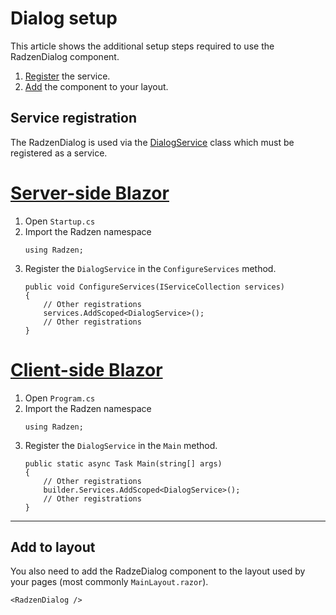 # Dialog setup
This article shows the additional setup steps required to use the RadzenDialog component.

1. [Register](#service-registration) the service.
1. [Add](#add-to-layout) the component to your layout.

## Service registration
The RadzenDialog is used via the [DialogService](xref:Radzen.DialogService) class which must be registered as a service.

# [Server-side Blazor](#tab/server-side)
1. Open `Startup.cs`
1. Import the Radzen namespace
   ```
   using Radzen;
   ```
1. Register the `DialogService` in the `ConfigureServices` method.
   ```
   public void ConfigureServices(IServiceCollection services)
   {
       // Other registrations
       services.AddScoped<DialogService>();
       // Other registrations
   }
   ```
# [Client-side Blazor](#tab/client-side)
1. Open `Program.cs`
1. Import the Radzen namespace
   ```
   using Radzen;
   ```
1. Register the `DialogService` in the `Main` method.
   ```
   public static async Task Main(string[] args)
   {
       // Other registrations
       builder.Services.AddScoped<DialogService>();
       // Other registrations
   }
   ```
***
## Add to layout
You also need to add the RadzeDialog component to the layout used by your pages (most commonly `MainLayout.razor`). 
```
<RadzenDialog />
```
